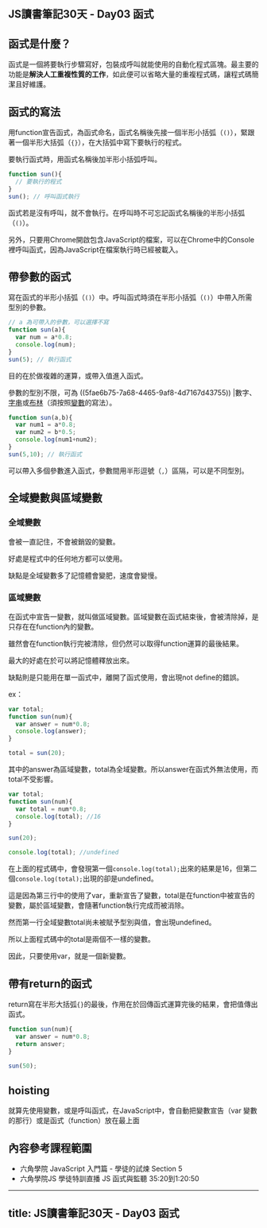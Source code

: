 ## JS讀書筆記30天 - Day03 函式

<!--more-->

## 函式是什麼？

函式是一個將要執行步驟寫好，包裝成呼叫就能使用的自動化程式區塊。最主要的功能是**解決人工重複性質的工作**，如此便可以省略大量的重複程式碼，讓程式碼簡潔且好維護。



## 函式的寫法

用function宣告函式，為函式命名，函式名稱後先接一個半形小括弧（`()`），緊跟著一個半形大括弧（`{}`），在大括弧中寫下要執行的程式。

要執行函式時，用函式名稱後加半形小括弧呼叫。

```javascript
function sun(){
  // 要執行的程式
}
sun(); // 呼叫函式執行
```

函式若是沒有呼叫，就不會執行。在呼叫時不可忘記函式名稱後的半形小括弧（`()`）。

另外，只要用Chrome開啟包含JavaScript的檔案，可以在Chrome中的Console裡呼叫函式，因為JavaScript在檔案執行時已經被載入。



## 帶參數的函式

寫在函式的半形小括弧（`()`）中。呼叫函式時須在半形小括弧（`()`）中帶入所需型別的參數。

```javascript
// a 為可帶入的參數，可以選擇不寫
function sun(a){
  var num = a*0.8;
  console.log(num);
}
sun(5); // 執行函式
```

目的在於做複雜的運算，或帶入值進入函式。

參數的型別不限，可為 ((5fae6b75-7a68-4465-9af8-4d7167d43755)) |數字、[字串](JS%E8%AE%80%E6%9B%B8%E7%AD%86%E8%A8%9830%E5%A4%A9%20-%20Day02%20%E8%AE%8A%E6%95%B8#%E5%AD%97%E4%B8%B2%EF%BC%88string%EF%BC%89)或[布林](JS%E8%AE%80%E6%9B%B8%E7%AD%86%E8%A8%9830%E5%A4%A9%20-%20Day02%20%E8%AE%8A%E6%95%B8.md#%E8%AE%8A%E6%95%B8%E7%9A%84%E5%9E%8B%E5%88%A5)（須按照[變數](JS%E8%AE%80%E6%9B%B8%E7%AD%86%E8%A8%9830%E5%A4%A9%20-%20Day02%20%E8%AE%8A%E6%95%B8.md)的寫法）。

```javascript
function sun(a,b){
  var num1 = a*0.8;
  var num2 = b*0.5;
  console.log(num1+num2);
}
sun(5,10); // 執行函式
```

可以帶入多個參數進入函式，參數間用半形逗號（`,`）區隔，可以是不同型別。
## 全域變數與區域變數

### 全域變數

會被一直記住，不會被銷毀的變數。

好處是程式中的任何地方都可以使用。

缺點是全域變數多了記憶體會變肥，速度會變慢。

### 區域變數

在函式中宣告一變數，就叫做區域變數。區域變數在函式結束後，會被清除掉，是只存在在function內的變數。

雖然會在function執行完被清除，但仍然可以取得function運算的最後結果。

最大的好處在於可以將記憶體釋放出來。

缺點則是只能用在單一函式中，離開了函式使用，會出現not define的錯誤。

ex：

```javascript
var total;
function sun(num){
  var answer = num*0.8;
  console.log(answer);
}

total = sun(20);
```

其中的answer為區域變數，total為全域變數。所以answer在函式外無法使用，而total不受影響。

```javascript
var total;
function sun(num){
  var total = num*0.8;
  console.log(total); //16
}

sun(20);

console.log(total); //undefined
```

在上面的程式碼中，會發現第一個`console.log(total);`出來的結果是16，但第二個`console.log(total);`出現的卻是undefined。

這是因為第三行中的使用了var，重新宣告了變數，total是在function中被宣告的變數，屬於區域變數，會隨著function執行完成而被消除。

然而第一行全域變數total尚未被賦予型別與值，會出現undefined。

所以上面程式碼中的total是兩個不一樣的變數。

因此，只要使用var，就是一個新變數。



## 帶有return的函式

return寫在半形大括弧`{}`的最後，作用在於回傳函式運算完後的結果，會把值傳出函式。

```javascript
function sun(num){
  var answer = num*0.8;
  return answer;
}

sun(50);
```



## hoisting

就算先使用變數，或是呼叫函式，在JavaScript中，會自動把變數宣告（var 變數的那行）或是函式（function）放在最上面



## 內容參考課程範圍

- 六角學院 JavaScript 入門篇 - 學徒的試煉 Section 5
- 六角學院JS 學徒特訓直播 JS 函式與監聽 35:20到1:20:50
---
title: JS讀書筆記30天 - Day03 函式
---

